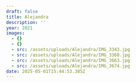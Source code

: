 ```yaml
---
draft: false
title: Alejandra
description: ''
year: 2021
images:
  - {}
  - {}
  - src: /assets/uploads/Alejandra/IMG_3343.jpg
  - src: /assets/uploads/Alejandra/IMG_3368.jpg
  - src: /assets/uploads/Alejandra/IMG_3663.jpg
  - src: /assets/uploads/Alejandra/IMG_3674.jpg
date: 2025-05-01T15:44:53.385Z
---
```


